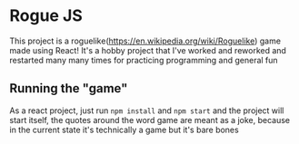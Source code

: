 # Rogue JS

This project is a roguelike(https://en.wikipedia.org/wiki/Roguelike) game made using React!
It's a hobby project that I've worked and reworked and restarted many many times for practicing programming and general fun

## Running the "game"

As a react project, just run `npm install` and `npm start` and the project will start itself, the quotes around the word game are meant as a joke, because in the current state it's technically a game but it's bare bones
